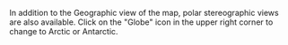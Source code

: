<p>In addition to the Geographic view of the map, polar stereographic views are also available. Click on the "Globe" icon in the upper right corner to change to Arctic or Antarctic.</p>
